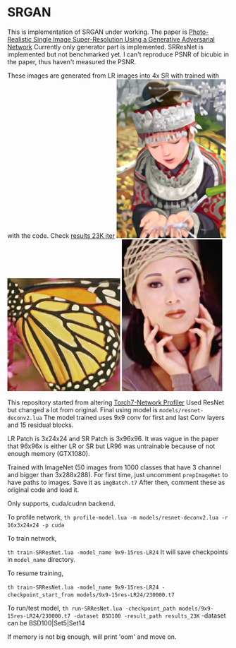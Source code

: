 # SRGAN

This is implementation of SRGAN under working.
The paper is [Photo-Realistic Single Image Super-Resolution Using a Generative Adversarial Network](https://arxiv.org/abs/1609.04802)
Currently only generator part is implemented. SRResNet is implemented but not benchmarked yet. 
I can't reproduce PSNR of bicubic in the paper, thus haven't measured the PSNR.

These images are generated from LR images into 4x SR with trained with with the code. Check [results 23K iter](./results_23K/)
![Reproduce result](results_23K/Set14/img_005_SRF_4_LR.png_SRResnet.png)
![2](results_23K/Set5/img_003_SRF_4_LR.png_SRResnet.png)
![3](results_23K/Set5/img_005_SRF_4_LR.png_SRResnet.png)
	

This repository started from altering [Torch7-Network Profiler](https://github.com/e-lab/Torch7-profiling)
Used ResNet but changed a lot from original. Final using model is `models/resnet-deconv2.lua`
The model trained uses 9x9 conv for first and last Conv layers and 15 residual blocks.

LR Patch is 3x24x24 and SR Patch is 3x96x96. It was vague in the paper that 96x96x is either LR or SR but LR96 was untrainable because of not enough memory (GTX1080).

Trained with ImageNet (50 images from 1000 classes that have 3 channel and bigger than 3x288x288).
For first time, just uncomment `prepImageNet` to have paths to images. Save it as `imgBatch.t7`
After then, comment these as original code and load it.

Only supports, cuda/cudnn backend.

To profile network, 
	`th profile-model.lua -m models/resnet-deconv2.lua -r 16x3x24x24 -p cuda`

To train network,

   `th train-SRResNet.lua -model_name 9x9-15res-LR24`
   It will save checkpoints in `model_name` directory.
   
To resume training, 

   `th train-SRResNet.lua -model_name 9x9-15res-LR24 -checkpoint_start_from models/9x9-15res-LR24/230000.t7`

To run/test model,
   `th run-SRResNet.lua -checkpoint_path models/9x9-15res-LR24/230000.t7 -dataset BSD100 -result_path results_23K`
   -dataset can be BSD100|Set5|Set14

   If memory is not big enough, will print 'oom' and move on.


